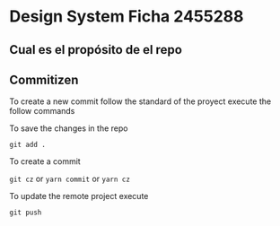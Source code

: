 # Design System Ficha 2455288

##  Cual es el  propósito de el repo



## Commitizen 

To create a new commit follow the standard of the proyect execute the follow commands

To save the changes in the repo

`git add .`

To create a commit

`git cz`  or `yarn commit` or `yarn cz`

To update the remote project execute 

`git push`